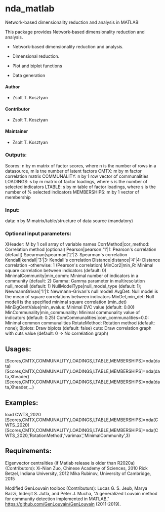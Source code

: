 # nda_matlab
Network-based dimensionality reduction and analysis in MATLAB

This package provides Network-based dimensionality reduction and analysis. 

* Network-based dimensionality reduction and analysis. 

* Dimensional reduction. 
* Plot and biplot functions
* Data generation

#### Author

* Zsolt T. Kosztyan

#### Contributor

* Zsolt T. Kosztyan

#### Maintainer

* Zsolt T. Kosztyan

### Outputs:
Scores: n by m matrix of factor scores, where n is the number of rows in a datasource, m is tne number of latent factors
CMTX: m by m factor correlation matrix 
COMMUNALITY: n by 1 row vector of communalities
LOADINGS: s by m matrix of factor loadings, where s is the number of selected indicators
LTABLE: s by m table of factor loadings, where s is the number of % selected indicators
MEMBERSHIPS: m by 1 vector of membership

### Input:
data: n by M matrix/table/structure of data source (mandatory)

### Optional input parameters:

XHeader: M by 1 cell array of variable names
CorrMethod|cor_method: Correlation method (optional)
  Pearson|pearson|'1'|1: Pearson's correlation (default)
  Spearman|spearman|'2'|2: Spearman's correlation
  Kendall|kendall|'3'|3: Kendall's correlation
  Distance|distance|'4'|4: Distance correlation
 -otherwise: 1 (Pearson's correlation)
MinCor2|min_R: Minimal square correlation between indicators (default: 0)
MinimalCommunity|min_comm: Minimal number of indicators in a community (default: 2)
Gamma: Gamma parameter in multiresolution null_modell (default: 1)
NullModelType|null_model_type (default: 1);
 NewmannGrivan|'1'|1: Newmann-Grivan's null modell
 AvgDet: Null model is the mean of square correlations between indicators
 MinDet,min_det: Null modell is the specified minimal square correlation
 (min_det)
MinEigCentValue|min_evalue: Minimal EVC value (default: 0.00)
MinCommunality|min_communality: Minimal communality value of indicators (default: 0.25)
ComCommunalities|com_communalities=0.0: Minimal common communalities
RotateMethod: Rotation method (default: none);
Biplots: Draw biplots (default: false)
cuts: Draw correlation graph with cuts value (default: 0 => No
correlation graph)

## Usages:
[Scores,CMTX,COMMUNALITY,LOADINGS,LTABLE,MEMBERSHIPS]=nda(data)
[Scores,CMTX,COMMUNALITY,LOADINGS,LTABLE,MEMBERSHIPS]=nda(data,Xheader)
[Scores,CMTX,COMMUNALITY,LOADINGS,LTABLE,MEMBERSHIPS]=nda(data,Xheader,...)

## Examples:
load CWTS_2020
[Scores,CMTX,COMMUNALITY,LOADINGS,LTABLE,MEMBERSHIPS]=nda(CWTS_2020)
[Scores,CMTX,COMMUNALITY,LOADINGS,LTABLE,MEMBERSHIPS]=nda(CWTS_2020,'RotationMethod','varimax','MinimalCommunity',3)

## Requirements:
 Eigenvector centralities (if Matlab release is older than R2020a) 
 (Contributors): 
   Xi-Nian Zuo, Chinese Academy of Sciences, 2010
   Rick Betzel, Indiana University, 2012
   Mika Rubinov, University of Cambridge, 2015

 Modified GenLouvain toolbox (Contributurs):
  Lucas G. S. Jeub, Marya Bazzi, Inderjit S. Jutla, and Peter J. Mucha, 
 "A generalized Louvain method for community detection implemented in 
 MATLAB," https://github.com/GenLouvain/GenLouvain (2011-2019).
